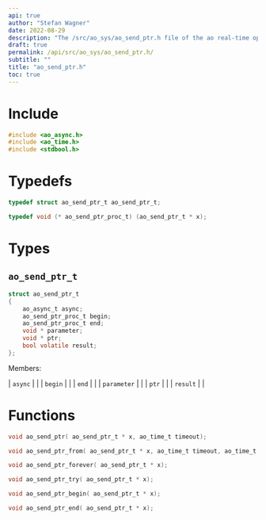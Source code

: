 ```yaml
---
api: true
author: "Stefan Wagner"
date: 2022-08-29
description: "The /src/ao_sys/ao_send_ptr.h file of the ao real-time operating system."
draft: true
permalink: /api/src/ao_sys/ao_send_ptr.h/
subtitle: ""
title: "ao_send_ptr.h"
toc: true
---
```


# Include

```c
#include <ao_async.h>
#include <ao_time.h>
#include <stdbool.h>
```

# Typedefs

```c
typedef struct ao_send_ptr_t ao_send_ptr_t;
```

```c
typedef void (* ao_send_ptr_proc_t) (ao_send_ptr_t * x);
```

# Types

## `ao_send_ptr_t`

```c
struct ao_send_ptr_t
{
    ao_async_t async;
    ao_send_ptr_proc_t begin;
    ao_send_ptr_proc_t end;
    void * parameter;
    void * ptr;
    bool volatile result;
};
```

Members:

| `async` | |
| `begin` | |
| `end` | |
| `parameter` | |
| `ptr` | |
| `result` | |

# Functions

```c
void ao_send_ptr( ao_send_ptr_t * x, ao_time_t timeout);
```

```c
void ao_send_ptr_from( ao_send_ptr_t * x, ao_time_t timeout, ao_time_t beginning);
```

```c
void ao_send_ptr_forever( ao_send_ptr_t * x);
```

```c
void ao_send_ptr_try( ao_send_ptr_t * x);
```

```c
void ao_send_ptr_begin( ao_send_ptr_t * x);
```

```c
void ao_send_ptr_end( ao_send_ptr_t * x);
```

